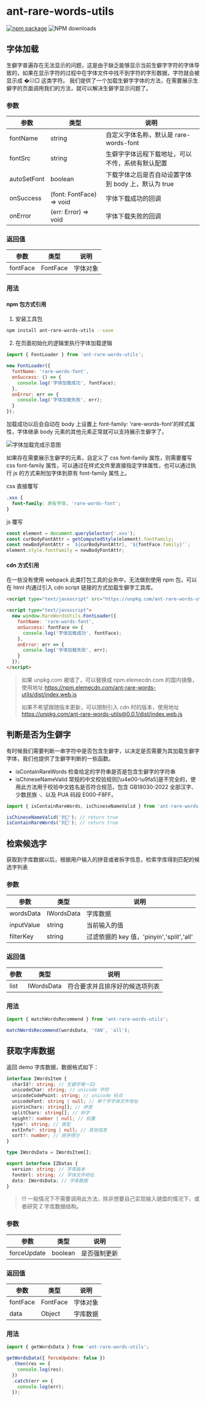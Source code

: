 # ant-rare-words-utils

[![npm package](https://img.shields.io/npm/v/ant-rare-words-utils.svg?style=flat-square)](https://www.npmjs.org/package/ant-rare-words-utils)
![NPM downloads](http://img.shields.io/npm/dm/ant-rare-words-utils.svg?style=flat-square)

## 字体加载

生僻字普遍存在无法显示的问题，这是由于缺乏能够显示当前生僻字字符的字体导致的，如果在显示字符的过程中在字体文件中找不到字符的字形数据，字符就会被显示成 �▤□ 这类字符。
我们提供了一个加载生僻字字体的方法，在需要展示生僻字的页面调用我们的方法，就可以解决生僻字显示问题了。

### 参数

| 参数        | 类型                     | 说明                                                |
| ----------- | ------------------------ | --------------------------------------------------- |
| fontName    | string                   | 自定义字体名称，默认是 rare-words-font              |
| fontSrc     | string                   | 生僻字字体远程下载地址，可以不传，系统有默认配置    |
| autoSetFont | boolean                  | 下载字体之后是否自动设置字体到 body 上，默认为 true |
| onSuccess   | (font: FontFace) => void | 字体下载成功的回调                                  |
| onError     | (err: Error) => void     | 字体下载失败的回调                                  |

### 返回值

| 参数     | 类型     | 说明     |
| -------- | -------- | -------- |
| fontFace | FontFace | 字体对象 |

### 用法

#### npm 包方式引用

1. 安装工具包

```bash
npm install ant-rare-words-utils --save
```

2. 在页面初始化的逻辑里执行字体加载逻辑

```js
import { FontLoader } from 'ant-rare-words-utils';

new FontLoader({
  fontName: 'rare-words-font',
  onSuccess: () => {
    console.log('字体加载成功', fontFace);
  },
  onError: err => {
    console.log('字体加载失败', err);
  }
});
```

加载成功以后会自动在 body 上设置上 font-family: 'rare-words-font'的样式属性，字体继承 body 元素的其他元素正常就可以支持展示生僻字了。

![字体加载完成示意图](https://mdn.alipayobjects.com/huamei_2fq7mt/afts/img/A*X5J2TolUxpMAAAAAAAAAAAAADh58AQ/original)

如果存在需要展示生僻字的元素，自定义了 css font-family 属性，则需要覆写 css font-family 属性，可以通过在样式文件里直接指定字体属性，也可以通过执行 js 的方式来附加字体到原有 font-family 属性上。

css 直接覆写

```css
.xxx {
  font-family: 原有字体, 'rare-words-font';
}
```

js 覆写

```javascript
const element = document.querySelector('.xxx');
const curBodyFontAttr = getComputedStyle(element).fontFamily;
const newBodyFontAttr = `${curBodyFontAttr}, '${fontFace.family}'`;
element.style.fontFamily = newBodyFontAttr;
```

#### cdn 方式引用

在一些没有使用 webpack 此类打包工具的业务中，无法做到使用 npm 包，可以在 html 内通过引入 cdn script 链接的方式加载生僻字工具库。

```html
<script type="text/javascript" src="https://unpkg.com/ant-rare-words-utils/dist/index.web.js" />

<script type="text/javascript">
  new window.RareWordsUtils.FontLoader({
    fontName: 'rare-words-font',
    onSuccess: fontFace => {
      console.log('字体加载成功', fontFace);
    },
    onError: err => {
      console.log('字体加载失败', err);
    }
  });
</script>
```

> 如果 unpkg.com 被墙了，可以替换成 npm.elemecdn.com 的国内镜像，使用地址 https://npm.elemecdn.com/ant-rare-words-utils/dist/index.web.js
>
> 如果不希望跟随版本更新，可以限制引入 cdn 时的版本，使用地址 https://unpkg.com/ant-rare-words-utils@0.0.1/dist/index.web.js

## 判断是否为生僻字

有时候我们需要判断一串字符中是否包含生僻字，以决定是否需要为其加载生僻字字体，我们也提供了生僻字判断的一些函数。

- isContainRareWords 检查给定的字符串是否是包含生僻字的字符串
- isChineseNameValid 常规的中文校验规则[\u4e00-\u9fa5]是不完全的，使用此方法用于校验中文姓名是否符合规范，包含 GB18030-2022 全部汉字、少数民族 ·、以及 PUA 码段 E000-F8FF。

```js
import { isContainRareWords, isChineseNameValid } from 'ant-rare-words-utils';

isChineseNameValid('刘𪚔'); // return true
isContainRareWords('刘𪚔'); // return true
```

## 检索候选字

获取到字库数据以后，根据用户输入的拼音或者拆字信息，检索字库得到匹配的候选字列表

### 参数

| 参数       | 类型       | 说明                                      |
| ---------- | ---------- | ----------------------------------------- |
| wordsData  | IWordsData | 字库数据                                  |
| inputValue | string     | 当前输入的值                              |
| filterKey  | string     | 过滤依据的 key 值，'pinyin','split','all' |

### 返回值

| 参数 | 类型       | 说明                           |
| ---- | ---------- | ------------------------------ |
| list | IWordsData | 符合要求并且排序好的候选项列表 |

### 用法

```js
import { matchWordsRecommend } from 'ant-rare-words-utils';

matchWordsRecommend(wordsData, 'YAN', 'all');
```

## 获取字库数据

返回 demo 字库数据，数据格式如下：

```typescript
interface IWordsItem {
  charId?: string; // 生僻字唯一ID
  unicodeChar: string; // unicode 字符
  unicodeCodePoint: string; // unicode 码点
  unicodeFont: string | null; // 单个字字体文件地址
  pinYinChars: string[]; // 拼音
  splitChars: string[]; // 拆字
  weight?: number | null; // 权重
  type?: string; // 类型
  extInfo?: string | null; // 其他信息
  sort?: number; // 排序得分
}

type IWordsData = IWordsItem[];

export interface IZDatas {
  version: string; // 字库版本
  fontUrl: string; // 字体文件地址
  data: IWordsData; // 字库数据
}
```

> !!! 一般情况下不需要调用此方法，除非想要自己实现输入键盘的情况下，或者研究 Z 字库数据结构。

### 参数

| 参数        | 类型    | 说明         |
| ----------- | ------- | ------------ |
| forceUpdate | boolean | 是否强制更新 |

### 返回值

| 参数     | 类型     | 说明     |
| -------- | -------- | -------- |
| fontFace | FontFace | 字体对象 |
| data     | Object   | 字库数据 |

### 用法

```js
import { getWordsData } from 'ant-rare-words-utils';

getWordsData({ forceUpdate: false })
  .then(res => {
    console.log(res);
  })
  .catch(err => {
    console.log(err);
  });
```


